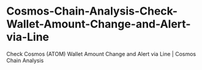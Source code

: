 # Cosmos-Chain-Analysis-Check-Wallet-Amount-Change-and-Alert-via-Line
Check Cosmos (ATOM) Wallet Amount Change and Alert via Line | Cosmos Chain Analysis 
